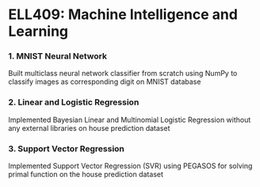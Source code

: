 # ELL409: Machine Intelligence and Learning

### 1. MNIST Neural Network
Built multiclass neural network classifier from scratch using NumPy to classify images as corresponding digit on MNIST database 

### 2. Linear and Logistic Regression
Implemented Bayesian Linear and Multinomial Logistic Regression without any external libraries on house prediction dataset  

### 3. Support Vector Regression
Implemented Support Vector Regression (SVR) using PEGASOS for solving primal function on the house prediction dataset
